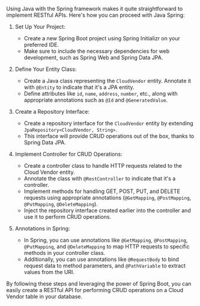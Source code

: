 Using Java with the Spring framework makes it quite straightforward to implement RESTful APIs. Here's how you can proceed with Java Spring:

1. Set Up Your Project:
   - Create a new Spring Boot project using Spring Initializr on your preferred IDE.
   - Make sure to include the necessary dependencies for web development, such as Spring Web and Spring Data JPA.

2. Define Your Entity Class:
   - Create a Java class representing the `CloudVendor` entity. Annotate it with `@Entity` to indicate that it's a JPA entity.
   - Define attributes like `id`, `name`, `address`, `number`, etc., along with appropriate annotations such as `@Id` and `@GeneratedValue`.

3. Create a Repository Interface:
   - Create a repository interface for the `CloudVendor` entity by extending `JpaRepository<CloudVendor, String>`.
   - This interface will provide CRUD operations out of the box, thanks to Spring Data JPA.

4. Implement Controller for CRUD Operations:
   - Create a controller class to handle HTTP requests related to the Cloud Vendor entity.
   - Annotate the class with `@RestController` to indicate that it's a controller.
   - Implement methods for handling GET, POST, PUT, and DELETE requests using appropriate annotations (`@GetMapping`, `@PostMapping`, `@PutMapping`, `@DeleteMapping`).
   - Inject the repository interface created earlier into the controller and use it to perform CRUD operations.

5. Annotations in Spring:
   - In Spring, you can use annotations like `@GetMapping`, `@PostMapping`, `@PutMapping`, and `@DeleteMapping` to map HTTP requests to specific methods in your controller class.
   - Additionally, you can use annotations like `@RequestBody` to bind request data to method parameters, and `@PathVariable` to extract values from the URI.

By following these steps and leveraging the power of Spring Boot, you can easily create a RESTful API for performing CRUD operations on a Cloud Vendor table in your database. 
